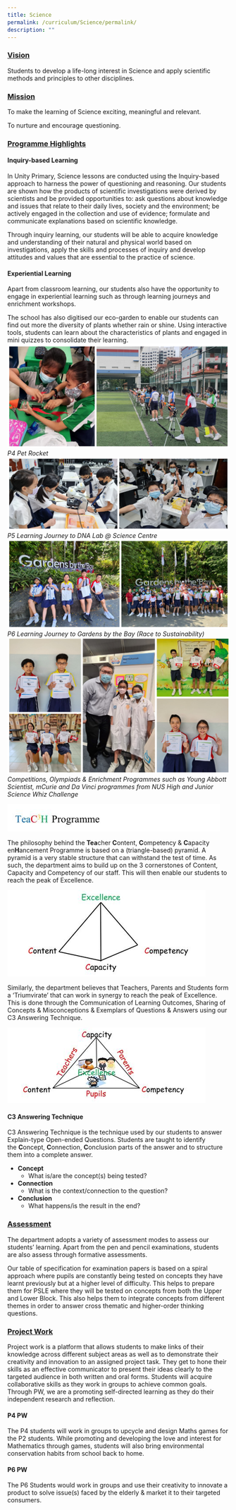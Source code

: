 ```yaml
---
title: Science
permalink: /curriculum/Science/permalink/
description: ""
---
```

### **<u>Vision</u>**

Students to develop a life-long interest in Science and apply scientific methods and principles to other disciplines.

### **<u>Mission</u>**

To make the learning of Science exciting, meaningful and relevant.

To nurture and encourage questioning.

### **<u>Programme Highlights</u>**
#### **Inquiry-based Learning**

In Unity Primary, Science lessons are conducted using the Inquiry-based approach to harness the power of questioning and reasoning. Our students are shown how the products of scientific investigations were derived by scientists and be provided opportunities to: ask questions about knowledge and issues that relate to their daily lives, society and the environment; be actively engaged in the collection and use of evidence; formulate and communicate explanations based on scientific knowledge.

Through inquiry learning, our students will be able to acquire knowledge and understanding of their natural and physical world based on investigations, apply the skills and processes of inquiry and develop attitudes and values that are essential to the practice of science.

#### **Experiential Learning**

Apart from classroom learning, our students also have the opportunity to engage in experiential learning such as through learning journeys and enrichment workshops.  

The school has also digitised our eco-garden to enable our students can find out more the diversity of plants whether rain or shine. Using interactive tools, students can learn about the characteristics of plants and engaged in mini quizzes to consolidate their learning.
![](/images/Curriculum/2023/SCI/P4%20Pet%20Rocket.jpg)
*P4 Pet Rocket*
![](/images/Curriculum/2023/SCI/P5%20LJ%20DNA.jpg)
*P5 Learning Journey to DNA Lab @ Science Centre*
![](/images/Curriculum/2023/SCI/P6%20LJ%20GBTB%20.jpg)
*P6 Learning Journey to Gardens by the Bay (Race to Sustainability)*
![](/images/Curriculum/2023/SCI/SC%20Competition.jpg)
*Competitions, Olympiads & Enrichment Programmes such as Young Abbott Scientist, mCurie and Da Vinci programmes from NUS High and Junior Science Whiz Challenge*

![](/images/Science3.png)

The philosophy behind the **Tea**cher **C**ontent, **C**ompetency & **C**apacity en**H**ancement Programme is based on a (triangle-based) pyramid. A pyramid is a very stable structure that can withstand the test of time. As such, the department aims to build up on the 3 cornerstones of Content, Capacity and Competency of our staff. This will then enable our students to reach the peak of Excellence.

![](/images/Science4.jpeg)

Similarly, the department believes that Teachers, Parents and Students form a ‘Triumvirate’ that can work in synergy to reach the peak of Excellence. This is done through the Communication of Learning Outcomes, Sharing of Concepts & Misconceptions & Exemplars of Questions & Answers using our C3 Answering Technique.

![](/images/Science5.jpeg)

#### C3 Answering Technique

C3 Answering Technique is the technique used by our students to answer Explain-type Open-ended Questions. Students are taught to identify the **C**oncept, **C**onnection, **C**onclusion parts of the answer and to structure them into a complete answer.

*   **Concept**
    *   What is/are the concept(s) being tested?
*   **Connection**
    *   What is the context/connection to the question?
*   **Conclusion**
    *   What happens/is the result in the end?


### **<u>Assessment</u>**

The department adopts a variety of assessment modes to assess our students’ learning. Apart from the pen and pencil examinations, students are also assess through formative assessments.

Our table of specification for examination papers is based on a spiral approach where pupils are constantly being tested on concepts they have learnt previously but at a higher level of difficulty. This helps to prepare them for PSLE where they will be tested on concepts from both the Upper and Lower Block. This also helps them to integrate concepts from different themes in order to answer cross thematic and higher-order thinking questions.

### **<u>Project Work</u>**
Project work is a platform that allows students to make links of their knowledge across different subject areas as well as to demonstrate their creativity and innovation to an assigned project task. They get to hone their skills as an effective communicator to present their ideas clearly to the targeted audience in both written and oral forms. Students will acquire collaborative skills as they work in groups to achieve common goals. Through PW, we are a promoting self-directed learning as they do their independent research and reflection.

#### P4 PW
The P4 students will work in groups to upcycle and design Maths games for the P2 students. While promoting and developing the love and interest for Mathematics through games, students will also bring environmental conservation habits from school back to home.

#### P6 PW
The P6 Students would work in groups and use their creativity to innovate a product to solve issue(s) faced by the elderly & market it to their targeted consumers.